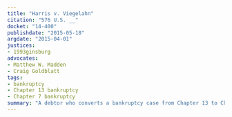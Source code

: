 ```yaml
---
title: "Harris v. Viegelahn"
citation: "576 U.S. __"
docket: "14-400"
publishdate: "2015-05-18"
argdate: "2015-04-01"
justices:
- 1993ginsburg
advocates:
- Matthew W. Madden
- Craig Goldblatt
tags:
- bankruptcy
- Chapter 13 bankruptcy
- Chapter 7 bankruptcy
summary: "A debtor who converts a bankruptcy case from Chapter 13 to Chapter 7 is entitled to return of any postpetition wages not yet distributed by the Chapter 13 trustee."
---
```


